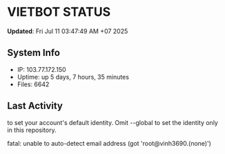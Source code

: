 # VIETBOT STATUS
**Updated**: Fri Jul 11 03:47:49 AM +07 2025

## System Info
- IP: 103.77.172.150
- Uptime: up 5 days, 7 hours, 35 minutes
- Files: 6642

## Last Activity

to set your account's default identity.
Omit --global to set the identity only in this repository.

fatal: unable to auto-detect email address (got 'root@vinh3690.(none)')
